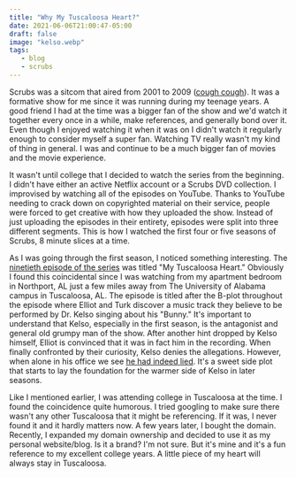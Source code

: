 ```yaml
---
title: "Why My Tuscaloosa Heart?"
date: 2021-06-06T21:00:47-05:00
draft: false
image: "kelso.webp"
tags:
   - blog
   - scrubs
---
```


Scrubs was a sitcom that aired from 2001 to 2009 ([cough cough](https://www.rottentomatoes.com/tv/scrubs/s09)). It was a formative show for me since it was running during my teenage years. A good friend I had at the time was a bigger fan of the show and we'd watch it together every once in a while, make references, and generally bond over it. Even though I enjoyed watching it when it was on I didn't watch it regularly enough to consider myself a super fan. Watching TV really wasn't my kind of thing in general. I was and continue to be a much bigger fan of movies and the movie experience.

It wasn't until college that I decided to watch the series from the beginning. I didn't have either an active Netflix account or a Scrubs DVD collection. I improvised by watching all of the episodes on YouTube. Thanks to YouTube needing to crack down on copyrighted material on their service, people were forced to get creative with how they uploaded the show. Instead of just uploading the episodes in their entirety, episodes were split into three different segments. This is how I watched the first four or five seasons of Scrubs, 8 minute slices at a time.

As I was going through the first season, I noticed something interesting. The [ninetieth episode of the series](https://trakt.tv/shows/scrubs/seasons/1/episodes/18) was titled "My Tuscaloosa Heart." Obviously I found this coincidental since I was watching from my apartment bedroom in Northport, AL just a few miles away from The University of Alabama campus in Tuscaloosa, AL. The episode is titled after the B-plot throughout the episode where Elliot and Turk discover a music track they believe to be performed by Dr. Kelso singing about his "Bunny." It's important to understand that Kelso, especially in the first season, is the antagonist and general old grumpy man of the show. After another hint dropped by Kelso himself, Elliot is convinced that it was in fact him in the recording. When finally confronted by their curiosity, Kelso denies the allegations. However, when alone in his office we see [he had indeed lied](https://www.youtube.com/watch?v=kZsFxk_aoc0). It's a sweet side plot that starts to lay the foundation for the warmer side of Kelso in later seasons.

Like I mentioned earlier, I was attending college in Tuscaloosa at the time. I found the coincidence quite humorous. I tried googling to make sure there wasn't any other Tuscaloosa that it might be referencing. If it was, I never found it and it hardly matters now. A few years later, I bought the domain. Recently, I expanded my domain ownership and decided to use it as my personal website/blog. Is it a brand? I'm not sure. But it's mine and it's a fun reference to my excellent college years. A little piece of my heart will always stay in Tuscaloosa.